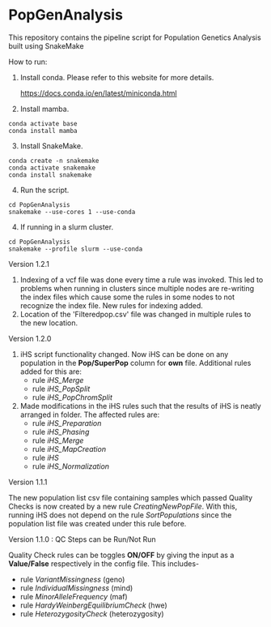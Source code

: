 # PopGenAnalysis
This repository contains the pipeline script for Population Genetics Analysis built using SnakeMake

How to run:
  1. Install conda. Please refer to this website for more details. <p>https://docs.conda.io/en/latest/miniconda.html<p>
  2. Install mamba.
    
    conda activate base
    conda install mamba
  3. Install SnakeMake.
  
    conda create -n snakemake
    conda activate snakemake
    conda install snakemake
  4. Run the script.
    
    cd PopGenAnalysis
    snakemake --use-cores 1 --use-conda
  4. If running in a slurm cluster.
  
    cd PopGenAnalysis
    snakemake --profile slurm --use-conda

Version 1.2.1

  1. Indexing of a vcf file was done every time a rule was invoked. This led to problems when running in clusters since multiple nodes are re-writing the index files which cause some the rules in some nodes to not recognize the index file. New rules for indexing added.
  2. Location of the 'Filteredpop.csv' file was changed in multiple rules to the new location.

Version 1.2.0

  1. iHS script functionality changed. Now iHS can be done on any population in the __Pop/SuperPop__ column for __own__ file. Additional rules added for this are:
      * rule *iHS_Merge*
      * rule *iHS_PopSplit*
      * rule *iHS_PopChromSplit*
  2. Made modifications in the iHS rules such that the results of iHS is neatly arranged in folder. The affected rules are:
      * rule *iHS_Preparation*
      * rule *iHS_Phasing*
      * rule *iHS_Merge*
      * rule *iHS_MapCreation*
      * rule *iHS*
      * rule *iHS_Normalization*

Version 1.1.1

  The new population list csv file containing samples which passed Quality Checks is now created by a new rule *CreatingNewPopFile*.
  With this, running iHS does not depend on the rule *SortPopulations* since the population list file was created under this rule before.

Version 1.1.0 : QC Steps can be Run/Not Run

  Quality Check rules can be toggles **ON/OFF** by giving the input as a **Value/False** respectively in the config file.
  This includes-

  * rule *VariantMissingness* (geno)
  * rule *IndividualMissingness* (mind)
  * rule *MinorAlleleFrequency* (maf)
  * rule *HardyWeinbergEquilibriumCheck* (hwe)
  * rule *HeterozygosityCheck* (heterozygosity)
